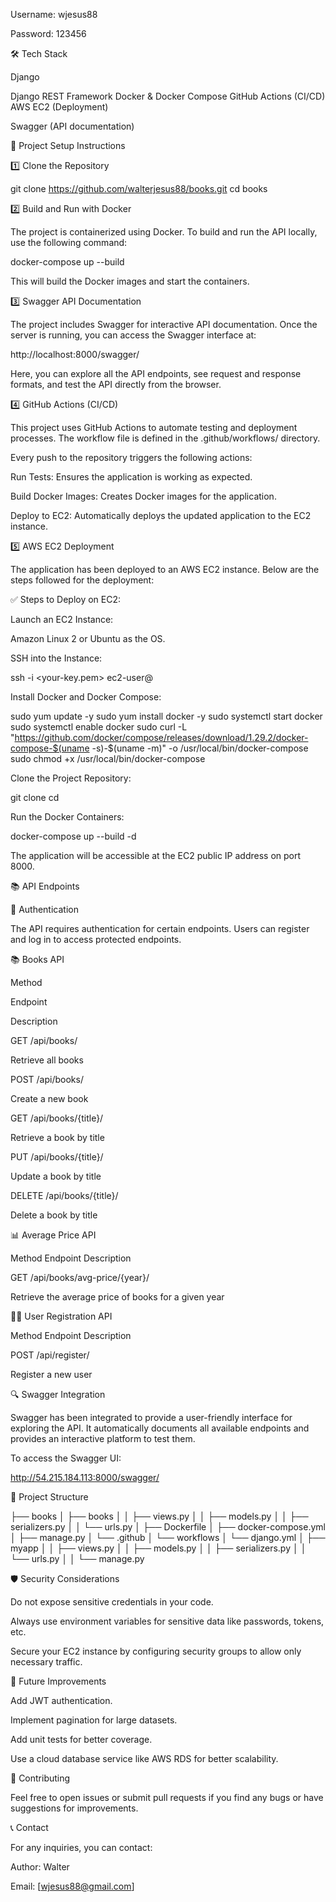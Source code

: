 Username: wjesus88

Password: 123456

🛠 Tech Stack

Django

Django REST Framework Docker & Docker Compose GitHub Actions (CI/CD) AWS EC2 (Deployment)

Swagger (API documentation)

🚀 Project Setup Instructions

1️⃣ Clone the Repository

git clone https://github.com/walterjesus88/books.git
cd books

2️⃣ Build and Run with Docker

The project is containerized using Docker. To build and run the API locally, use the following command:

docker-compose up --build

This will build the Docker images and start the containers.

3️⃣ Swagger API Documentation

The project includes Swagger for interactive API documentation. Once the server is running, you can access the Swagger interface at:

http://localhost:8000/swagger/

Here, you can explore all the API endpoints, see request and response formats, and test the API directly from the browser.

4️⃣ GitHub Actions (CI/CD)

This project uses GitHub Actions to automate testing and deployment processes. The workflow file is defined in the .github/workflows/ directory.

Every push to the repository triggers the following actions:

Run Tests: Ensures the application is working as expected.

Build Docker Images: Creates Docker images for the application.

Deploy to EC2: Automatically deploys the updated application to the EC2 instance.

5️⃣ AWS EC2 Deployment

The application has been deployed to an AWS EC2 instance. Below are the steps followed for the deployment:

✅ Steps to Deploy on EC2:

Launch an EC2 Instance:

Amazon Linux 2 or Ubuntu as the OS.

SSH into the Instance:

ssh -i <your-key.pem> ec2-user@<ec2-public-ip>

Install Docker and Docker Compose:

sudo yum update -y
sudo yum install docker -y
sudo systemctl start docker
sudo systemctl enable docker
sudo curl -L "https://github.com/docker/compose/releases/download/1.29.2/docker-compose-$(uname -s)-$(uname -m)" -o /usr/local/bin/docker-compose
sudo chmod +x /usr/local/bin/docker-compose

Clone the Project Repository:

git clone <your-repository-url>
cd <project-folder>

Run the Docker Containers:

docker-compose up --build -d

The application will be accessible at the EC2 public IP address on port 8000.

📚 API Endpoints

🔐 Authentication

The API requires authentication for certain endpoints. Users can register and log in to access protected endpoints.

📚 Books API

Method

Endpoint

Description

GET /api/books/

Retrieve all books

POST /api/books/

Create a new book

GET /api/books/{title}/

Retrieve a book by title

PUT /api/books/{title}/

Update a book by title

DELETE /api/books/{title}/

Delete a book by title

📊 Average Price API

Method Endpoint Description

GET /api/books/avg-price/{year}/

Retrieve the average price of books for a given year

🧑‍💻 User Registration API

Method Endpoint Description

POST /api/register/

Register a new user

🔍 Swagger Integration

Swagger has been integrated to provide a user-friendly interface for exploring the API. It automatically documents all available endpoints and provides an interactive platform to test them.

To access the Swagger UI:

http://54.215.184.113:8000/swagger/

🔧 Project Structure

├── books
│   ├── books
│   │   ├── views.py
│   │   ├── models.py
│   │   ├── serializers.py
│   │   └── urls.py
│   ├── Dockerfile
│   ├── docker-compose.yml
│   ├── manage.py
│   └── .github
│       └── workflows
│           └── django.yml
│   ├── myapp
│   │   ├── views.py
│   │   ├── models.py
│   │   ├── serializers.py
│   │   └── urls.py
│   │   └── manage.py


🛡 Security Considerations

Do not expose sensitive credentials in your code.

Always use environment variables for sensitive data like passwords, tokens, etc.

Secure your EC2 instance by configuring security groups to allow only necessary traffic.

🧩 Future Improvements

Add JWT authentication.

Implement pagination for large datasets.

Add unit tests for better coverage.

Use a cloud database service like AWS RDS for better scalability.

🤝 Contributing

Feel free to open issues or submit pull requests if you find any bugs or have suggestions for improvements.

📞 Contact

For any inquiries, you can contact:

Author: Walter

Email: [wjesus88@gmail.com]